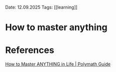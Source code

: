 Date: 12.09.2025
Tags: [[learning]]

# How to master anything



# References

[How to Master ANYTHING in Life | Polymath Guide](https://www.youtube.com/watch?v=GCfhcYg3jXc)